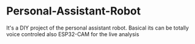 # Personal-Assistant-Robot
It's a DIY project of the  personal assistant robot. Basical its can be totally voice controled also ESP32-CAM for the live analysis
